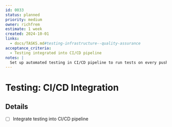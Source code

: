```yaml
---
id: 0033
status: planned
priority: medium
owner: richfrem
estimate: 1 week
created: 2024-10-01
links:
  - docs/TASKS.md#testing-infrastructure--quality-assurance
acceptance_criteria:
  - Testing integrated into CI/CD pipeline
notes: |
  Set up automated testing in CI/CD pipeline to run tests on every push and PR.
---
```


# Testing: CI/CD Integration

## Details
- [ ] Integrate testing into CI/CD pipeline
